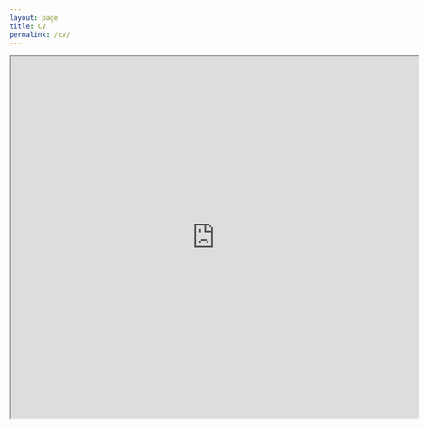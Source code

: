 ```yaml
---
layout: page
title: CV
permalink: /cv/
---
```


<iframe src="https://drive.google.com/file/d/1HDbXBQcMuec0xKEU7leFPKtXjg0hF1ny/view?usp=sharing" width="720" height="640" seamless></iframe>
